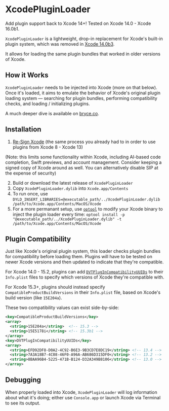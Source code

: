 # XcodePluginLoader

Add plugin support back to Xcode 14+! Tested on Xcode 14.0 - Xcode 16.0b1.

`XcodePluginLoader` is a lightweight, drop-in replacement for Xcode's built-in plugin system, which was removed in [Xcode 14.0b3](https://github.com/XVimProject/XVim2/issues/398).

It allows for loading the same plugin bundles that worked in older versions of Xcode.

## How it Works

`XcodePluginLoader` needs to be injected into Xcode (more on that below).
Once it's loaded, it aims to emulate the behavior of Xcode's original plugin loading system — searching for plugin bundles,
performing compatibility checks, and loading / initializing plugins.

A much deeper dive is available on [bryce.co](https://bryce.co/xcode-plugin-loader/).

## Installation

1) [Re-Sign Xcode](https://github.com/XVimProject/XVim2/blob/master/SIGNING_Xcode.md) (the same process you already had to in order to use plugins from Xcode 8 - Xcode 13)

(Note: this limits some functionality within Xcode, including AI-based code completion, Swift previews, and account management. Consider keeping a signed copy of Xcode around as well. You can alternatively disable SIP at the expense of security)

2. Build or download the latest release of `XcodePluginLoader`
3. Copy `XcodePluginLoader.dylib` into `Xcode.app/Contents`
4. To run once, use `DYLD_INSERT_LIBRARIES=@executable_path/../XcodePluginLoader.dylib /path/to/Xcode.app/Contents/MacOS/Xcode`
5. For a more permanant setup, use [`optool`](https://github.com/alexzielenski/optool) to modify your Xcode binary to inject the plugin loader every time: `optool install -p "@executable_path/../XcodePluginLoader.dylib" -t /path/to/Xcode.app/Contents/MacOS/Xcode`

## Plugin Compatibility

Just like Xcode's original plugin system, this loader checks plugin bundles for compatibility before loading them. Plugins will have to be tested on newer Xcode versions and then updated to indicate that they're compatible.

For Xcode 14.0 - 15.2, plugins can add [`DVTPlugInCompatibilityUUIDs`](https://gist.github.com/minsko/9124ee24b9422fb8ea6b8d00815783ba) to their `Info.plist` files to specify which versions of Xcode they're compatible with.

For Xcode 15.3+, plugins should instead specify `CompatibleProductBuildVersions` in their `Info.plist` file, based on Xcode's build version (like `15E204a`).

These two compatibility values can exist side-by-side:

```xml
<key>CompatibleProductBuildVersions</key>
<array>
  <string>15E204a</string>  <!-- 15.3 -->
  <string>15E5178i</string> <!-- 15.3b1 -->
</array>
<key>DVTPlugInCompatibilityUUIDs</key>
<array>
  <string>EFD92DF8-D0A2-4C92-B6E3-9B3CD7E8DC19</string> <!-- 13.4 -->
  <string>7A3A18B7-4C08-46F0-A96A-AB686D315DF0</string> <!-- 13.2 -->
  <string>8BAA96B4-5225-471B-B124-D32A349B8106</string> <!-- 13.0 -->
</array>
```

## Debugging

When properly loaded into Xcode, `XcodePluginLoader` will log information about what it's doing; either use `Console.app` or launch Xcode via Terminal to see its output.

